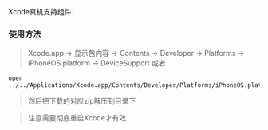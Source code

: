 Xcode真机支持组件.

### 使用方法

> Xcode.app -> 显示包内容 -> Contents -> Developer -> Platforms -> iPhoneOS.platform -> DeviceSupport
> 或者

	open ../../Applications/Xcode.app/Contents/Developer/Platforms/iPhoneOS.platform/Developer/


> 然后把下载的对应zip解压到目录下

> 注意需要彻底重启Xcode才有效.
